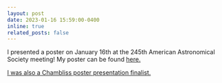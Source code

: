 ```yaml
---
layout: post
date: 2023-01-16 15:59:00-0400
inline: true
related_posts: false
---
```


I presented a poster on January 16th at the 245th American Astronomical Society meeting! My poster can be found <a href='https://aas242-aas.ipostersessions.com/?s=53-04-57-CC-95-B3-44-F6-6E-81-E5-1A-8E-1C-B8-63'>here. 

I was also a Chambliss poster presentation finalist. 

